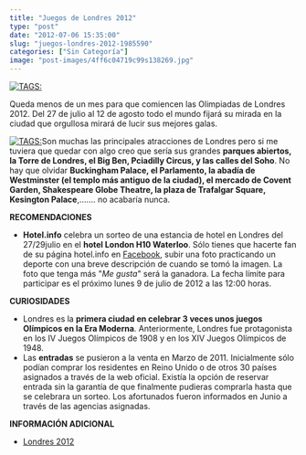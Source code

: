```yaml
---
title: "Juegos de Londres 2012"
type: "post"
date: "2012-07-06 15:35:00"
slug: "juegos-londres-2012-1985590"
categories: ["Sin Categoría"]
image: "post-images/4ff6c04719c99s138269.jpg"
---
```


 [ ![ TAGS:](post-images/4ff6c04719c99s138269.jpg "Londres by Taboada Testa ")](http://www.flickr.com/photos/taboadatesta/1443805880/sizes/z/in/photostream/)

 Queda menos de un mes para que comiencen las Olimpiadas de Londres 2012. Del 27 de julio al 12 de agosto todo el mundo fijará su mirada en la ciudad que orgullosa mirará de lucir sus mejores galas.

 [ ![ TAGS:](post-images/4ff6c12236a19s75480.jpg "atleta by kathiemcl_pty")](http://www.flickr.com/photos/kathiemcl_pty/2775385573/sizes/m/in/photostream/)Son muchas las principales atracciones de Londres pero si me tuviera que quedar con algo creo que sería sus grandes **parques abiertos, la Torre de Londres, el Big Ben, Pciadilly Circus, y las calles del Soho**. No hay que olvidar **Buckingham Palace, el Parlamento, la abadía de Westminster (el templo más antiguo de la ciudad), el mercado de Covent Garden, Shakespeare Globe Theatre, la plaza de Trafalgar Square, Kesington Palace**,....... no acabaría nunca.

 **RECOMENDACIONES**

- **Hotel.info** celebra un sorteo de una estancia de hotel en Londres del 27/29julio en el **hotel London H10 Waterloo**. Sólo tienes que hacerte fan de su página hotel.info en [Facebook](http://www.facebook.com/hotel.info), subir una foto practicando un deporte con una breve descripción de cuando se tomó la imagen. La foto que tenga más "*Me gusta*" será la ganadora. La fecha límite para participar es el próximo lunes 9 de julio de 2012 a las 12:00 horas.

 **CURIOSIDADES**

- Londres es la **primera ciudad en celebrar 3 veces unos juegos Olímpicos en la Era Moderna**. Anteriormente, Londres fue protagonista en los IV Juegos Olímpicos de 1908 y en los XIV Juegos Olímpicos de 1948.
- Las **entradas** se pusieron a la venta en Marzo de 2011. Inicialmente sólo podían comprar los residentes en Reino Unido o de otros 30 países asignados a través de la web oficial. Existía la opción de reservar entrada sin la garantía de que finalmente pudieras comprarla hasta que se celebrara un sorteo. Los afortunados fueron informados en Junio a través de las agencias asignadas.

 **INFORMACIÓN ADICIONAL**

- [Londres 2012](http://www.london2012.com/)